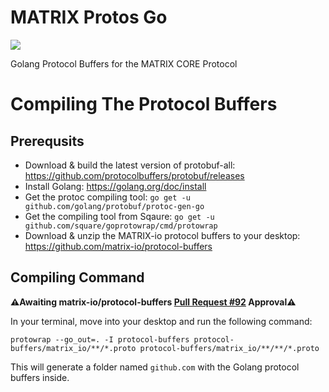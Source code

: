 # MATRIX Protos Go
![](https://i.imgur.com/gZkI9Ap.png)

Golang Protocol Buffers for the MATRIX CORE Protocol

# Compiling The Protocol Buffers

## Prerequsits
- Download & build the latest version of protobuf-all: https://github.com/protocolbuffers/protobuf/releases
- Install Golang: https://golang.org/doc/install
- Get the protoc compiling tool: `go get -u github.com/golang/protobuf/protoc-gen-go`
- Get the compiling tool from Sqaure: `go get -u github.com/square/goprotowrap/cmd/protowrap`
- Download & unzip the MATRIX-io protocol buffers to your desktop: https://github.com/matrix-io/protocol-buffers

## Compiling Command
**⚠️Awaiting matrix-io/protocol-buffers 
<a href="https://github.com/matrix-io/protocol-buffers/pull/92">Pull Request #92</a> 
Approval⚠️**

In your terminal, move into your desktop and run the following command:
```
protowrap --go_out=. -I protocol-buffers protocol-buffers/matrix_io/**/*.proto protocol-buffers/matrix_io/**/**/*.proto
```
This will generate a folder named `github.com` with the Golang protocol buffers inside.
